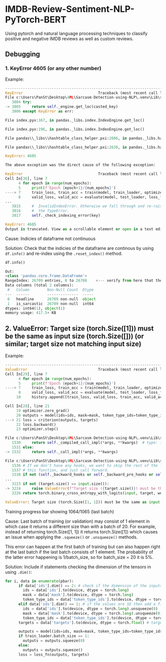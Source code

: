 # IMDB-Review-Sentiment-NLP-PyTorch-BERT
Using pytorch and natural language processing techniques to classify positive and negative IMDB reviews as well as custom reviews.

## Debugging

### 1. KeyError 4605 (or any other number)

Example: 
```python
---------------------------------------------------------------------------
KeyError                                  Traceback (most recent call last)
File c:\Users\PanSt\Desktop\4ML\Sarcasm-Detection-using-NLP\.venv\Lib\site-packages\pandas\core\indexes\base.py:3805, in Index.get_loc(self, key)
   3804 try:
-> 3805     return self._engine.get_loc(casted_key)
   3806 except KeyError as err:

File index.pyx:167, in pandas._libs.index.IndexEngine.get_loc()

File index.pyx:196, in pandas._libs.index.IndexEngine.get_loc()

File pandas\\_libs\\hashtable_class_helper.pxi:2606, in pandas._libs.hashtable.Int64HashTable.get_item()

File pandas\\_libs\\hashtable_class_helper.pxi:2630, in pandas._libs.hashtable.Int64HashTable.get_item()

KeyError: 4605

The above exception was the direct cause of the following exception:

KeyError                                  Traceback (most recent call last)
Cell In[36], line 7
      4 for epoch in range(num_epochs):
      5     print(f'Epoch {epoch+1}/{num_epochs}')
----> 7     train_loss, train_acc = train(model, train_loader, optimizer, loss_fn)
      8     valid_loss, valid_acc = evaluate(model, test_loader, loss_fn)
...
   3815     #  InvalidIndexError. Otherwise we fall through and re-raise
   3816     #  the TypeError.
   3817     self._check_indexing_error(key)

KeyError: 4605
Output is truncated. View as a scrollable element or open in a text editor. Adjust cell output settings...
```

Cause: Indicies of dataframe not continuous

Solution: Check that the indicies of the dataframe are continous by using ```df.info()``` and re-index using the ```.reset_index()``` method.

```python
df.info()

Out:
<class 'pandas.core.frame.DataFrame'>
RangeIndex: 26709 entries, 0 to 26708    <--- verify from here that the values are continous
Data columns (total 2 columns):
 #   Column        Non-Null Count  Dtype 
---  ------        --------------  ----- 
 0   headline      26709 non-null  object
 1   is_sarcastic  26709 non-null  int64 
dtypes: int64(1), object(1)
memory usage: 417.5+ KB
```
## 2. ValueError: Target size (torch.Size([1])) must be the same as input size (torch.Size([])) (or similar; target size not matching input size)

Example:
```python
---------------------------------------------------------------------------
ValueError                                Traceback (most recent call last)
Cell In[29], line 7
      4 for epoch in range(num_epochs):
      5     print(f'Epoch {epoch+1}/{num_epochs}')
----> 7     train_loss, train_acc = train(model, train_loader, optimizer, loss_fn)
      8     valid_loss, valid_acc = evaluate(model, test_loader, loss_fn)
     10     history.append([train_loss, valid_loss, train_acc, valid_acc])

Cell In[28], line 21
     19 optimizer.zero_grad()
     20 outputs = model(ids=ids, mask=mask, token_type_ids=token_type_ids).squeeze()
---> 21 loss = criterion(outputs, targets)
     22 loss.backward()
     23 optimizer.step()

File c:\Users\PanSt\Desktop\4ML\Sarcasm-Detection-using-NLP\.venv\Lib\site-packages\torch\nn\modules\module.py:1532, in Module._wrapped_call_impl(self, *args, **kwargs)
   1530     return self._compiled_call_impl(*args, **kwargs)  # type: ignore[misc]
   1531 else:
-> 1532     return self._call_impl(*args, **kwargs)

File c:\Users\PanSt\Desktop\4ML\Sarcasm-Detection-using-NLP\.venv\Lib\site-packages\torch\nn\modules\module.py:1541, in Module._call_impl(self, *args, **kwargs)
   1536 # If we don't have any hooks, we want to skip the rest of the logic in
   1537 # this function, and just call forward.
   1538 if not (self._backward_hooks or self._backward_pre_hooks or self._forward_hooks or self._forward_pre_hooks
...
   3223 if not (target.size() == input.size()):
-> 3224     raise ValueError(f"Target size ({target.size()}) must be the same as input size ({input.size()})")
   3226 return torch.binary_cross_entropy_with_logits(input, target, weight, pos_weight, reduction_enum)

ValueError: Target size (torch.Size([1, 1])) must be the same as input size (torch.Size([]))
```
Training progress bar showing 1064/1065 (last batch)

Cause: Last batch of training (or validation) may consist of 1 element in which case it returns a different size than with a batch of 20. For example, instead of returning torch.Size([1, 1]) it returns torch.Size([1]) which causes an issue when applying the ```.squeeze()``` or ```.unsqueeze()``` methods. 

This error can happen at the first batch of training but can also happen right at the last batch if the last batch consists of 1 element. The probability of the latter error happening is 1/batch_size, so for batch_size = 20 it is 5%.

Solution: Include if statements checking the dimension of the tensors in using ```.dim()```:

```python
for i, data in enumerate(pbar):
      if data['ids'].dim() == 2: # check if the dimension of the inputs is 2. If so, no unsqeezing is needed
        ids = data['ids'].to(device, dtype = torch.long)
        mask = data['mask'].to(device, dtype = torch.long)
        token_type_ids = data['token_type_ids'].to(device, dtype = torch.long)
      elif data['ids'].dim() == 1: # if the values are 1D then add a first dimension: [1, max_len] -> [1, max_len], this will happen when batch_size = 1. Pytorch will return values as 1D
        ids = data['ids'].to(device, dtype = torch.long).unsqueeze(0)
        mask = data['mask'].to(device, dtype = torch.long).unsqueeze(0)
        token_type_ids = data['token_type_ids'].to(device, dtype = torch.long).unsqueeze(0)
      targets = data['targets'].to(device, dtype = torch.float) # targets remain 1D

      outputs = model(ids=ids, mask=mask, token_type_ids=token_type_ids)
      if train_loader.batch_size == 1:
        outputs = outputs.squeeze(0)
      else:
        outputs = outputs.squeeze()
      loss = loss_fn(outputs, targets)
```
